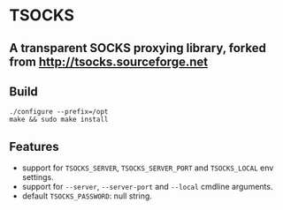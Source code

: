 # TSOCKS #
## A transparent SOCKS proxying library, forked from http://tsocks.sourceforge.net ##

## Build ##

    ./configure --prefix=/opt
    make && sudo make install

## Features ##

- support for `TSOCKS_SERVER`, `TSOCKS_SERVER_PORT` and `TSOCKS_LOCAL` env settings.
- support for `--server`, `--server-port` and `--local` cmdline arguments.
- default `TSOCKS_PASSWORD`: null string.
